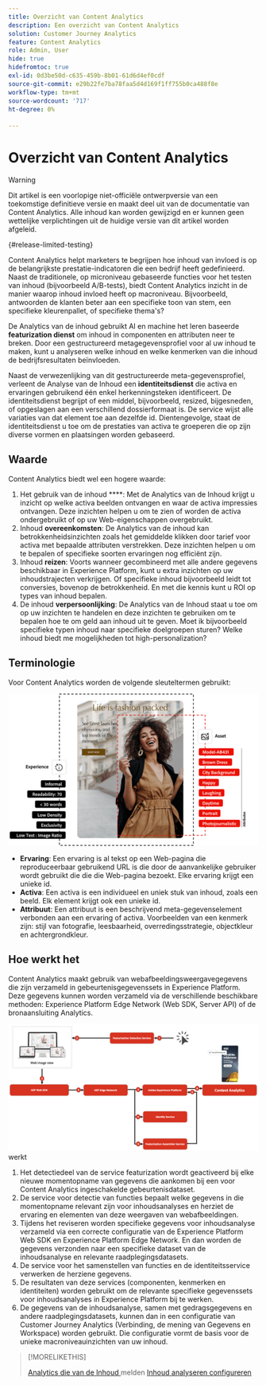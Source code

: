 ```yaml
---
title: Overzicht van Content Analytics
description: Een overzicht van Content Analytics
solution: Customer Journey Analytics
feature: Content Analytics
role: Admin, User
hide: true
hidefromtoc: true
exl-id: 0d3be50d-c635-459b-8b01-61d6d4ef0cdf
source-git-commit: e29b22fe7ba78faa5d4d169f1ff755b0ca488f8e
workflow-type: tm+mt
source-wordcount: '717'
ht-degree: 0%

---
```


# Overzicht van Content Analytics

<!-- 
This is a placeholder article for upcoming Content Analytics documentation. Currently used to set up contextual help entries for developer working on onboarding UI and workspace UI 
-->

>[!WARNING]
>
>Dit artikel is een voorlopige niet-officiële ontwerpversie van een toekomstige definitieve versie en maakt deel uit van de documentatie van Content Analytics. Alle inhoud kan worden gewijzigd en er kunnen geen wettelijke verplichtingen uit de huidige versie van dit artikel worden afgeleid.
>

{#release-limited-testing}

Content Analytics helpt marketers te begrijpen hoe inhoud van invloed is op de belangrijkste prestatie-indicatoren die een bedrijf heeft gedefinieerd. Naast de traditionele, op microniveau gebaseerde functies voor het testen van inhoud (bijvoorbeeld A/B-tests), biedt Content Analytics inzicht in de manier waarop inhoud invloed heeft op macroniveau. Bijvoorbeeld, antwoorden de klanten beter aan een specifieke toon van stem, een specifieke kleurenpallet, of specifieke thema&#39;s?

De Analytics van de inhoud gebruikt AI en machine het leren baseerde **featurization dienst** om inhoud in componenten en attributen neer te breken. Door een gestructureerd metagegevensprofiel voor al uw inhoud te maken, kunt u analyseren welke inhoud en welke kenmerken van die inhoud de bedrijfsresultaten beïnvloeden.

Naast de verwezenlijking van dit gestructureerde meta-gegevensprofiel, verleent de Analyse van de Inhoud een **identiteitsdienst** die activa en ervaringen gebruikend één enkel herkenningsteken identificeert. De identiteitsdienst begrijpt of een middel, bijvoorbeeld, resized, bijgesneden, of opgeslagen aan een verschillend dossierformaat is. De service wijst alle variaties van dat element toe aan dezelfde id. Dientengevolge, staat de identiteitsdienst u toe om de prestaties van activa te groeperen die op zijn diverse vormen en plaatsingen worden gebaseerd.

## Waarde

Content Analytics biedt wel een hogere waarde:

1. Het gebruik van de inhoud ****: Met de Analytics van de Inhoud krijgt u inzicht op welke activa beelden ontvangen en waar de activa impressies ontvangen. Deze inzichten helpen u om te zien of worden de activa ondergebruikt of op uw Web-eigenschappen overgebruikt.
1. Inhoud **overeenkomsten**: De Analytics van de inhoud kan betrokkenheidsinzichten zoals het gemiddelde klikken door tarief voor activa met bepaalde attributen verstrekken. Deze inzichten helpen u om te bepalen of specifieke soorten ervaringen nog efficiënt zijn.
1. Inhoud **reizen**: Voorts wanneer gecombineerd met alle andere gegevens beschikbaar in Experience Platform, kunt u extra inzichten op uw inhoudstrajecten verkrijgen. Of specifieke inhoud bijvoorbeeld leidt tot conversies, bovenop de betrokkenheid. En met die kennis kunt u ROI op types van inhoud bepalen.
1. De inhoud **verpersoonlijking**: De Analytics van de Inhoud staat u toe om op uw inzichten te handelen en deze inzichten te gebruiken om te bepalen hoe te om geld aan inhoud uit te geven. Moet ik bijvoorbeeld specifieke typen inhoud naar specifieke doelgroepen sturen? Welke inhoud biedt me mogelijkheden tot high-personalization?

## Terminologie

Voor Content Analytics worden de volgende sleuteltermen gebruikt:

![ Assets en ervaringen ](/help/content-analytics/assets//content-analytics-experience-asset.png)

* **Ervaring**: Een ervaring is al tekst op een Web-pagina die reproduceerbaar gebruikend URL is die door de aanvankelijke gebruiker wordt gebruikt die die die Web-pagina bezoekt. Elke ervaring krijgt een unieke id.
* **Activa**: Een activa is een individueel en uniek stuk van inhoud, zoals een beeld. Elk element krijgt ook een unieke id.
* **Attribuut**: Een attribuut is een beschrijvend meta-gegevenselement verbonden aan een ervaring of activa. Voorbeelden van een kenmerk zijn: stijl van fotografie, leesbaarheid, overredingsstrategie, objectkleur en achtergrondkleur.

## Hoe werkt het

Content Analytics maakt gebruik van webafbeeldingsweergavegegevens die zijn verzameld in gebeurtenisgegevenssets in Experience Platform. Deze gegevens kunnen worden verzameld via de verschillende beschikbare methoden: Experience Platform Edge Network (Web SDK, Server API) of de bronaansluiting Analytics.

![ Analytics van de Inhoud - hoe het ](assets/how-it-works.png) werkt


1. Het detectiedeel van de service featurization wordt geactiveerd bij elke nieuwe momentopname van gegevens die aankomen bij een voor Content Analytics ingeschakelde gebeurtenisdataset.
1. De service voor detectie van functies bepaalt welke gegevens in die momentopname relevant zijn voor inhoudsanalyses en herziet de ervaring en elementen van deze weergaven van webafbeeldingen.
1. Tijdens het reviseren worden specifieke gegevens voor inhoudsanalyse verzameld via een correcte configuratie van de Experience Platform Web SDK en Experience Platform Edge Network. En dan worden de gegevens verzonden naar een specifieke dataset van de inhoudsanalyse en relevante raadplegingsdatasets.
1. De service voor het samenstellen van functies en de identiteitsservice verwerken de herziene gegevens.
1. De resultaten van deze services (componenten, kenmerken en identiteiten) worden gebruikt om de relevante specifieke gegevenssets voor inhoudsanalyses in Experience Platform bij te werken.
1. De gegevens van de inhoudsanalyse, samen met gedragsgegevens en andere raadplegingsdatasets, kunnen dan in een configuratie van Customer Journey Analytics (Verbinding, de mening van Gegevens en Workspace) worden gebruikt. Die configuratie vormt de basis voor de unieke macroniveauinzichten van uw inhoud.

>[!MORELIKETHIS]
>
>[ Analytics die van de Inhoud ](report/report.md) melden
>[Inhoud analyseren configureren ](config/configuration.md)
